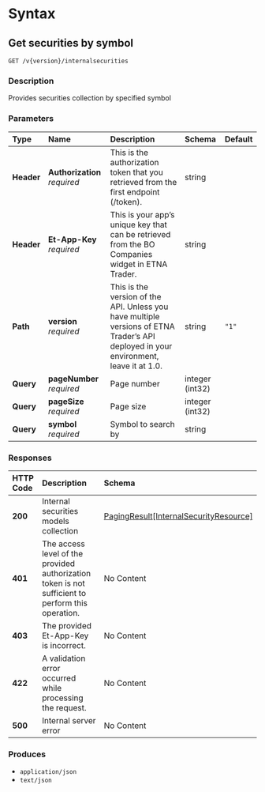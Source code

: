 # Syntax

## Get securities by symbol

```text
GET /v{version}/internalsecurities
```

### Description

Provides securities collection by specified symbol

### Parameters

| Type | Name | Description | Schema | Default |
| :--- | :--- | :--- | :--- | :--- |
| **Header** | **Authorization**   _required_ | This is the authorization token that you retrieved from the first endpoint \(/token\). | string |  |
| **Header** | **Et-App-Key**   _required_ | This is your app’s unique key that can be retrieved from the BO Companies widget in ETNA Trader. | string |  |
| **Path** | **version**   _required_ | This is the version of the API. Unless you have multiple versions of ETNA Trader’s API deployed in your environment, leave it at 1.0. | string | `"1"` |
| **Query** | **pageNumber**   _required_ | Page number | integer \(int32\) |  |
| **Query** | **pageSize**   _required_ | Page size | integer \(int32\) |  |
| **Query** | **symbol**   _required_ | Symbol to search by | string |  |

### Responses

| HTTP Code | Description | Schema |
| :--- | :--- | :--- |
| **200** | Internal securities models collection | [PagingResult\[InternalSecurityResource\]](internalsecurities_getsecurities.md#pagingresult-internalsecurityresource) |
| **401** | The access level of the provided authorization token is not sufficient to perform this operation. | No Content |
| **403** | The provided Et-App-Key is incorrect. | No Content |
| **422** | A validation error occurred while processing the request. | No Content |
| **500** | Internal server error | No Content |

### Produces

* `application/json`
* `text/json`

